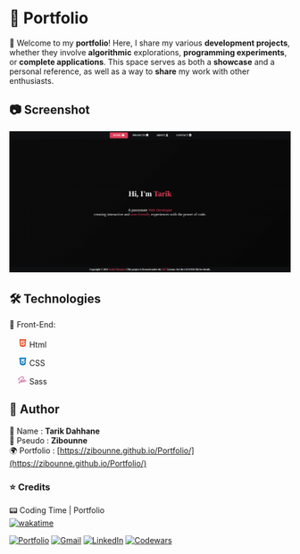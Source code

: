 # 📌 Portfolio

🔹 Welcome to my **portfolio**! Here, I share my various **development projects**, whether they involve **algorithmic** explorations, **programming experiments**, or **complete applications**. This space serves as both a **showcase** and a personal reference, as well as a way to **share** my work with other enthusiasts.

## 📷 Screenshot

![screenshot](src/assets/pictures/github/screenshotGithub.png)

## 🛠️ Technologies

🔹 Front-End:<br><br>
&nbsp;&nbsp;&nbsp;&nbsp;<svg xmlns="http://www.w3.org/2000/svg" width="16" height="16" viewBox="0 0 384 512"><!--!Font Awesome Free 6.7.2 by @fontawesome - https://fontawesome.com License - https://fontawesome.com/license/free Copyright 2025 Fonticons, Inc.--><path fill="#e54d25" d="M0 32l34.9 395.8L191.5 480l157.6-52.2L384 32H0zm308.2 127.9H124.4l4.1 49.4h175.6l-13.6 148.4-97.9 27v.3h-1.1l-98.7-27.3-6-75.8h47.7L138 320l53.5 14.5 53.7-14.5 6-62.2H84.3L71.5 112.2h241.1l-4.4 47.7z"/></svg> Html

&nbsp;&nbsp;&nbsp;&nbsp;<svg xmlns="http://www.w3.org/2000/svg" width="16" height="16" viewBox="0 0 384 512"><!--!Font Awesome Free 6.7.2 by @fontawesome - https://fontawesome.com License - https://fontawesome.com/license/free Copyright 2025 Fonticons, Inc.--><path fill="#0177bd" d="M0 32l34.9 395.8L192 480l157.1-52.2L384 32H0zm313.1 80l-4.8 47.3L193 208.6l-.3 .1h111.5l-12.8 146.6-98.2 28.7-98.8-29.2-6.4-73.9h48.9l3.2 38.3 52.6 13.3 54.7-15.4 3.7-61.6-166.3-.5v-.1l-.2 .1-3.6-46.3L193.1 162l6.5-2.7H76.7L70.9 112h242.2z"/></svg> CSS

&nbsp;&nbsp;&nbsp;&nbsp;<svg xmlns="http://www.w3.org/2000/svg" width="16" height="16" viewBox="0 0 640 512"><!--!Font Awesome Free 6.7.2 by @fontawesome - https://fontawesome.com License - https://fontawesome.com/license/free Copyright 2025 Fonticons, Inc.--><path fill="#c14180" d="M301.8 378.9c-.3 .6-.6 1.1 0 0zm249.1-87a131.2 131.2 0 0 0 -58 13.5c-5.9-11.9-12-22.3-13-30.1-1.2-9.1-2.5-14.5-1.1-25.3s7.7-26.1 7.6-27.2-1.4-6.6-14.3-6.7-24 2.5-25.3 5.9a122.8 122.8 0 0 0 -5.3 19.1c-2.3 11.7-25.8 53.5-39.1 75.3-4.4-8.5-8.1-16-8.9-22-1.2-9.1-2.5-14.5-1.1-25.3s7.7-26.1 7.6-27.2-1.4-6.6-14.3-6.7-24 2.5-25.3 5.9-2.7 11.4-5.3 19.1-33.9 77.3-42.1 95.4c-4.2 9.2-7.8 16.6-10.4 21.6-.4 .8-.7 1.3-.9 1.7 .3-.5 .5-1 .5-.8-2.2 4.3-3.5 6.7-3.5 6.7v.1c-1.7 3.2-3.6 6.1-4.5 6.1-.6 0-1.9-8.4 .3-19.9 4.7-24.2 15.8-61.8 15.7-63.1-.1-.7 2.1-7.2-7.3-10.7-9.1-3.3-12.4 2.2-13.2 2.2s-1.4 2-1.4 2 10.1-42.4-19.4-42.4c-18.4 0-44 20.2-56.6 38.5-7.9 4.3-25 13.6-43 23.5-6.9 3.8-14 7.7-20.7 11.4-.5-.5-.9-1-1.4-1.5-35.8-38.2-101.9-65.2-99.1-116.5 1-18.7 7.5-67.8 127.1-127.4 98-48.8 176.4-35.4 189.8-5.6 19.4 42.5-41.9 121.6-143.7 133-38.8 4.3-59.2-10.7-64.3-16.3-5.3-5.9-6.1-6.2-8.1-5.1-3.3 1.8-1.2 7 0 10.1 3 7.9 15.5 21.9 36.8 28.9 18.7 6.1 64.2 9.5 119.2-11.8 61.8-23.8 109.9-90.1 95.8-145.6C386.5 18.3 293-.2 204.6 31.2c-52.7 18.7-109.7 48.1-150.7 86.4-48.7 45.6-56.5 85.3-53.3 101.9 11.4 58.9 92.6 97.3 125.1 125.7-1.6 .9-3.1 1.7-4.5 2.5-16.3 8.1-78.2 40.5-93.7 74.7-17.5 38.8 2.9 66.6 16.3 70.4 41.8 11.6 84.6-9.3 107.6-43.6s20.2-79.1 9.6-99.5c-.1-.3-.3-.5-.4-.8 4.2-2.5 8.5-5 12.8-7.5 8.3-4.9 16.4-9.4 23.5-13.3-4 10.8-6.9 23.8-8.4 42.6-1.8 22 7.3 50.5 19.1 61.7 5.2 4.9 11.5 5 15.4 5 13.8 0 20-11.4 26.9-25 8.5-16.6 16-35.9 16-35.9s-9.4 52.2 16.3 52.2c9.4 0 18.8-12.1 23-18.3v.1s.2-.4 .7-1.2c1-1.5 1.5-2.4 1.5-2.4v-.3c3.8-6.5 12.1-21.4 24.6-46 16.2-31.8 31.7-71.5 31.7-71.5a201.2 201.2 0 0 0 6.2 25.8c2.8 9.5 8.7 19.9 13.4 30-3.8 5.2-6.1 8.2-6.1 8.2a.3 .3 0 0 0 .1 .2c-3 4-6.4 8.3-9.9 12.5-12.8 15.2-28 32.6-30 37.6-2.4 5.9-1.8 10.3 2.8 13.7 3.4 2.6 9.4 3 15.7 2.5 11.5-.8 19.6-3.6 23.5-5.4a82.2 82.2 0 0 0 20.2-10.6c12.5-9.2 20.1-22.4 19.4-39.8-.4-9.6-3.5-19.2-7.3-28.2 1.1-1.6 2.3-3.3 3.4-5C434.8 301.7 450.1 270 450.1 270a201.2 201.2 0 0 0 6.2 25.8c2.4 8.1 7.1 17 11.4 25.7-18.6 15.1-30.1 32.6-34.1 44.1-7.4 21.3-1.6 30.9 9.3 33.1 4.9 1 11.9-1.3 17.1-3.5a79.5 79.5 0 0 0 21.6-11.1c12.5-9.2 24.6-22.1 23.8-39.6-.3-7.9-2.5-15.8-5.4-23.4 15.7-6.6 36.1-10.2 62.1-7.2 55.7 6.5 66.6 41.3 64.5 55.8s-13.8 22.6-17.7 25-5.1 3.3-4.8 5.1c.5 2.6 2.3 2.5 5.6 1.9 4.6-.8 29.2-11.8 30.3-38.7 1.6-34-31.1-71.4-89-71.1zm-429.2 144.7c-18.4 20.1-44.2 27.7-55.3 21.3C54.6 451 59.3 421.4 82 400c13.8-13 31.6-25 43.4-32.4 2.7-1.6 6.6-4 11.4-6.9 .8-.5 1.2-.7 1.2-.7 .9-.6 1.9-1.1 2.9-1.7 8.3 30.4 .3 57.2-19.1 78.3zm134.4-91.4c-6.4 15.7-19.9 55.7-28.1 53.6-7-1.8-11.3-32.3-1.4-62.3 5-15.1 15.6-33.1 21.9-40.1 10.1-11.3 21.2-14.9 23.8-10.4 3.5 5.9-12.2 49.4-16.2 59.2zm111 53c-2.7 1.4-5.2 2.3-6.4 1.6-.9-.5 1.1-2.4 1.1-2.4s13.9-14.9 19.4-21.7c3.2-4 6.9-8.7 10.9-13.9 0 .5 .1 1 .1 1.6-.1 17.9-17.3 30-25.1 34.8zm85.6-19.5c-2-1.4-1.7-6.1 5-20.7 2.6-5.7 8.6-15.3 19-24.5a36.2 36.2 0 0 1 1.9 10.8c-.1 22.5-16.2 30.9-25.9 34.4z"/></svg> Sass

</svg>

## 👤 Author

📝 Name : **Tarik Dahhane**
<br>
📝 Pseudo : **Zibounne**
<br>
🌍 Portfolio : [https://zibounne.github.io/Portfolio/](https://zibounne.github.io/Portfolio/)

### ⭐ Credits

📟 Coding Time | Portfolio
<br>
[![wakatime](https://wakatime.com/badge/user/018ee67a-8597-4af3-ab6a-199ac4f20f9d/project/018ee67b-4599-472b-afa0-d0bd3877525b.svg)](https://wakatime.com/badge/user/018ee67a-8597-4af3-ab6a-199ac4f20f9d/project/018ee67b-4599-472b-afa0-d0bd3877525b)
<br>

[![Portfolio](https://img.shields.io/badge/Portfolio-%23000000.svg?style=for-the-badge)](https://zibounne.github.io/Portfolio/) [![Gmail](https://img.shields.io/badge/Gmail-D14836?style=for-the-badge&logo=gmail&logoColor=white)](mailto:tarik.dahhane.pro@gmail.com) [![LinkedIn](https://img.shields.io/badge/linkedin-%230077B5.svg?style=for-the-badge&logo=linkedin&logoColor=white)](https://www.linkedin.com/in/tarik-dahhane-0777b3313)  [![Codewars](https://img.shields.io/badge/Codewars-B1361E?style=for-the-badge&logo=codewars&logoColor=grey)](https://www.codewars.com/users/Zibounne)